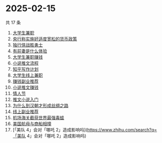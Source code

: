 # 2025-02-15

共 17 条

<!-- BEGIN ZHIHUSEARCH -->
<!-- 最后更新时间 Sat Feb 15 2025 19:15:25 GMT+0800 (China Standard Time) -->
1. [大学生兼职](https://www.zhihu.com/search?q=大学生兼职)
1. [央行称实施好适度宽松的货币政策](https://www.zhihu.com/search?q=央行称实施好适度宽松的货币政策)
1. [独行侠战胜勇士](https://www.zhihu.com/search?q=独行侠战胜勇士)
1. [有前妻是什么体验](https://www.zhihu.com/search?q=有前妻是什么体验)
1. [大学生兼职赚钱](https://www.zhihu.com/search?q=大学生兼职赚钱)
1. [小说推文流程](https://www.zhihu.com/search?q=小说推文流程)
1. [知乎写作计划](https://www.zhihu.com/search?q=知乎写作计划)
1. [大学生线上兼职](https://www.zhihu.com/search?q=大学生线上兼职)
1. [赚钱副业推荐](https://www.zhihu.com/search?q=赚钱副业推荐)
1. [小说推文赚钱](https://www.zhihu.com/search?q=小说推文赚钱)
1. [情人节](https://www.zhihu.com/search?q=情人节)
1. [推文小说入门](https://www.zhihu.com/search?q=推文小说入门)
1. [为什么到汉朝才形成丝绸之路](https://www.zhihu.com/search?q=为什么到汉朝才形成丝绸之路)
1. [线上副业推荐](https://www.zhihu.com/search?q=线上副业推荐)
1. [机场海关截获世界最强毒蛙](https://www.zhihu.com/search?q=机场海关截获世界最强毒蛙)
1. [美国航母与商船相撞](https://www.zhihu.com/search?q=美国航母与商船相撞)
1. [「美队 4」会对「哪吒 2」造成影响吗](https://www.zhihu.com/search?q=「美队 4」会对「哪吒 2」造成影响吗)
<!-- END ZHIHUSEARCH -->
